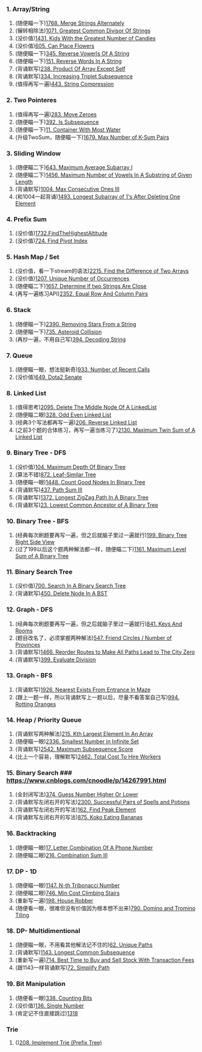 ### 1. Array/String

1.  (随便瞄一下)[1768. Merge Strings Alternately](https://github.com/yuchenwang2011/Java-Practice/blob/master/1500-1800/1768.MergeStringsAlternately)
2.  (辗转相除法)[1071. Greatest Common Divisor Of Strings](https://github.com/yuchenwang2011/Java-Practice/blob/master/901-1200/1001-1050/1071.GreatestCommonDivisorOfStrings)
3.  (没价值)[1431. Kids With the Greatest Number of Candies](https://github.com/yuchenwang2011/Java-Practice/blob/master/1200-1500/1400-1450/1431.KidsWithTheGreatestNumberOfCandies)
4.   (没价值)[605. Can Place Flowers](https://github.com/yuchenwang2011/Java-Practice/blob/master/601-900/601-650/605.CanPlaceFlowers)
5.   (随便瞄一下)[345. Reverse Vowerls Of A String](https://github.com/yuchenwang2011/Java-Practice/blob/master/301-600/301-350/345.ReverseVowelsOfAString.java)
6.   (随便瞄一下)[151. Reverse Words In A String](https://github.com/yuchenwang2011/Java-Practice/blob/master/1-300/151-200/151.ReverseWordsInAString.java)
7.   (背诵默写)[238. Product Of Array Except Self](https://github.com/yuchenwang2011/Java-Practice/blob/master/1-300/201-250/238.ProductOfArrayExceptSelf.java)
8.   (背诵默写)[334. Increasing Triplet Subsequence](https://github.com/yuchenwang2011/Java-Practice/blob/master/301-600/301-350/334.IncreasingTripletSubsequence.java)
9.   (值得再写一遍)[443. String Compression](https://github.com/yuchenwang2011/Java-Practice/blob/master/301-600/401-450/443.StringCompression)

### 2. Two Pointeres
1.  (值得再写一遍)[283. Move Zeroes](https://github.com/yuchenwang2011/Java-Practice/blob/master/1-300/251-300/283.MoveZeroes.java)
2.  (随便瞄一下)[392. Is Subsequence](https://github.com/yuchenwang2011/Java-Practice/blob/master/301-600/351-400/392.IsSubsequence)
3.  (随便瞄一下)[11. Container With Most Water](https://github.com/yuchenwang2011/Java-Practice/blob/master/1-300/1-50/11.ContainerWIthMostWater.java)
4.  (升级TwoSum，随便瞄一下)[1679. Max Number of K-Sum Pairs](https://github.com/yuchenwang2011/Java-Practice/blob/master/1500-1800/1650-1700/1679.MaxNumberOfK-SumPairs)

### 3. Sliding Window
1.  (随便瞄二下)[643. Maximum Average Subarray I](https://github.com/yuchenwang2011/Java-Practice/blob/master/601-900/601-650/643.MaximumAverageSubarrayI)
2.  (随便瞄二下)[1456. Maximum Number of Vowels In A Substring of Given Length](https://github.com/yuchenwang2011/Java-Practice/blob/master/1200-1500/1450-1500/1456.MaximumNumberOfVowelsInASubstringOfGivenLength)
3.  (背诵默写)[1004. Max Consecutive Ones III](https://github.com/yuchenwang2011/Java-Practice/blob/master/901-1200/1001-1050/1004.MaxConsecutiveOnesIII)
4.  (和1004一起背诵)[1493. Longest Subarray of 1's After Deleting One Element](https://github.com/yuchenwang2011/Java-Practice/blob/master/1200-1500/1450-1500/1493.LongestSubarrayof1sAfterDeletingOneElement)

### 4. Prefix Sum
1.  (没价值)[1732.FindTheHighestAltitude](https://github.com/yuchenwang2011/Java-Practice/blob/master/1500-1800/1700-1750/1732.FindTheHighestAltitude)
2.  (没价值)[724. Find Pivot Index](https://github.com/yuchenwang2011/Java-Practice/blob/master/601-900/700-750/724.FindPivotIndex)

### 5. Hash Map / Set
1.  (没价值，看一下stream的语法)[2215. Find the Difference of Two Arrays](https://github.com/yuchenwang2011/Java-Practice/blob/master/2100-2400/2200-2250/2215.FindTheDifferenceOfTwoArrays)
2.  (没价值)[1207. Unique Number of Occurrences](https://github.com/yuchenwang2011/Java-Practice/blob/master/1200-1500/1200-1250/1207.UniqueNumberOfOccurrences)
3.  (随便瞄二下)[1657. Determine If two Strings Are Close](https://github.com/yuchenwang2011/Java-Practice/blob/master/1500-1800/1650-1700/1657.DetermineIfTwoStringsAreClose)
4.  (再写一遍练习API)[2352. Equal Row And Column Pairs](https://github.com/yuchenwang2011/Java-Practice/blob/master/2100-2400/2350-2400/2352.EqualRowAndColumnPairs)

### 6. Stack
1.  (随便瞄一下)[2390. Removing Stars From a String](https://github.com/yuchenwang2011/Java-Practice/blob/master/2100-2400/2350-2400/2390.RemovingStarsFromAString)
2.  (随便瞄一下)[735. Asteroid Collision](https://github.com/yuchenwang2011/Java-Practice/blob/master/601-900/700-750/735.AsteroidCollision)
3.  (再抄一遍，不用自己写)[394. Decoding String](https://github.com/yuchenwang2011/Java-Practice/blob/master/301-600/351-400/394.DecodingString)

### 7. Queue
1.  (随便瞄一眼，想法挺新奇)[933. Number of Recent Calls](https://github.com/yuchenwang2011/Java-Practice/blob/master/901-1200/901-950/933.NumberOfRecentCalls)
2.  (没价值)[649. Dota2 Senate](https://github.com/yuchenwang2011/Java-Practice/blob/master/601-900/601-650/649.Dota2Senate)

### 8. Linked List
1.  (值得思考)[2095. Delete The Middle Node Of A LinkedList](https://github.com/yuchenwang2011/Java-Practice/blob/master/1800-2100/2050-2100/2095.DeleteTheMiddleNodeOfALinkedList)
2.  (随便瞄二眼)[328. Odd Even Linked List](https://github.com/yuchenwang2011/Java-Practice/blob/master/301-600/301-350/328.OddEvenLInkedList.java)
3.  (经典3个写法都再写一遍)[206. Reverse Linked List](https://github.com/yuchenwang2011/Java-Practice/blob/master/1-300/201-250/206.ReverseLinkedList.java)
4.  (之前3个题的合体练习，再写一遍当练习了)[2130. Maximum Twin Sum of A Linked List](https://github.com/yuchenwang2011/Java-Practice/blob/master/2100-2400/2100-2150/2130.MaximumTwinSumOfALinkedList)

### 9. Binary Tree - DFS
1.  (没价值)[104. Maximum Depth Of Binary Tree](https://github.com/yuchenwang2011/Java-Practice/blob/master/1-300/101-150/104.MaximumDepthOfBinaryTree.java)
2.  (算法不错)[872. Leaf-Similar Tree](https://github.com/yuchenwang2011/Java-Practice/blob/master/601-900/850-900/872.Leaf-SimilarTrees)
3.  (随便瞄一眼)[1448. Count Good Nodes In Binary Tree](https://github.com/yuchenwang2011/Java-Practice/blob/master/1200-1500/1400-1450/1448.CountGoodNodesInBinaryTree)
4.  (背诵默写)[437. Path Sum III](https://github.com/yuchenwang2011/Java-Practice/blob/master/301-600/401-450/437.PathSumIII)
5.  (背诵默写)[1372. Longest ZigZag Path In A Binary Tree](https://github.com/yuchenwang2011/Java-Practice/blob/master/1200-1500/1350-1400/1372.LongestZigZagPathInABinaryTree)
6.  (背诵默写)[23. Lowest Common Ancestor of A Binary Tree](https://github.com/yuchenwang2011/Java-Practice/blob/master/1-300/201-250/236.LowestCommonAncestorOfABinaryTree.java)

### 10. Binary Tree - BFS
1.  (经典每次刷题要再写一遍，但之后就脑子里过一遍就行)[199. Binary Tree Right Side View](https://github.com/yuchenwang2011/Java-Practice/blob/master/1-300/151-200/199.BinaryTreeRightSideView.java)
2.  (过了199以后这个题两种解法都一样，随便瞄二下)[1161. Maximum Level Sum of A Binary Tree](https://github.com/yuchenwang2011/Java-Practice/blob/master/901-1200/1150-1200/1161.MaximumLevelSumOfABinaryTree.java)

### 11. Binary Search Tree
1.  (没价值)[700. Search In A Binary Search Tree](https://github.com/yuchenwang2011/Java-Practice/blob/master/601-900/700-750/700.SearchInABinarySearchTree)
2.  (背诵默写)[450. Delete Node In A BST](https://github.com/yuchenwang2011/Java-Practice/blob/master/301-600/401-450/450.DeleteNodeInABST.java)

### 12. Graph - DFS
1.  (经典每次刷题要再写一遍，但之后就脑子里过一遍就行)[841. Keys And Rooms](https://github.com/yuchenwang2011/Java-Practice/blob/master/601-900/800-850/841.KeysAndRooms)
2.  (题目改名了，必须掌握两种解法)[547. Friend Circles / Number of Provinces](https://github.com/yuchenwang2011/Java-Practice/blob/master/301-600/501-550/547.FriendCircles.java)
3.  (背诵默写)[1466. Reorder Routes to Make All Paths Lead to The City Zero](https://github.com/yuchenwang2011/Java-Practice/blob/master/1200-1500/1450-1500/1466.ReorderRoutesToMakeAllPathsLeadToTheCityZero)
4.  (背诵默写)[399. Evaluate Division](https://github.com/yuchenwang2011/Java-Practice/blob/master/301-600/351-400/399.EvaluateDivision.java)

### 13. Graph - BFS
1.  (背诵默写)[1926. Nearest Exists From Entrance In Maze](https://github.com/yuchenwang2011/Java-Practice/blob/master/1800-2100/1900-1950/1926.NearestExistFromEntranceInMaze)
2.  (跟上一题一样，所以背诵默写上一题以后，尽量不看答案自己写)[994. Rotting Oranges](https://github.com/yuchenwang2011/Java-Practice/blob/master/901-1200/950-1000/994.RottingOranges.java)

### 14. Heap / Priority Queue
1.  (背诵默写两种解法)[215. Kth Largest Element In An Array](https://github.com/yuchenwang2011/Java-Practice/blob/master/1-300/201-250/215.KthLargestElementInAnArray.java)
2.  (随便瞄一眼)[2336. Smallest Number in Infinite Set](https://github.com/yuchenwang2011/Java-Practice/blob/master/2100-2400/2300-2350/2336.SmallestNumberInInfiniteSet)
3.  (背诵默写)[2542. Maximum Subsequence Score](https://github.com/yuchenwang2011/Java-Practice/blob/master/2400-2700/2500-2550/2542.MaximumSubsequenceScore)
4.  (比上一个容易，理解默写)[2462. Total Cost To Hire Workers](https://github.com/yuchenwang2011/Java-Practice/blob/master/2400-2700/2400-2450/2462.TotalCostToHireKWorkers)

### 15. Binary Search ### https://www.cnblogs.com/cnoodle/p/14267991.html
1. (全封闭写法)[374. Guess Number Higher Or Lower](https://github.com/yuchenwang2011/Java-Practice/blob/master/301-600/351-400/374.GuessNumberHigherOrLower)
2. (背诵默写左闭右开的写法)[2300. Successful Pairs of Spells and Potions](https://github.com/yuchenwang2011/Java-Practice/blob/master/2100-2400/2300-2350/2300.SuccessfulPairsOfSpellsAndPotions)
3. (背诵默写左闭右开的写法)[162. Find Peak Element](https://github.com/yuchenwang2011/Java-Practice/blob/master/1-300/151-200/162.FindPeakElement.java)
4. (背诵默写左闭右开的写法)[875. Koko Eating Bananas](https://github.com/yuchenwang2011/Java-Practice/blob/master/601-900/850-900/875.KokoEatingBananas)

### 16. Backtracking ###
1. (随便瞄一眼)[17. Letter Combination Of A Phone Number](https://github.com/yuchenwang2011/Java-Practice/blob/master/1-300/1-50/17.LetterCombinationsOfAPhoneNumber.java)
2. (随便瞄二眼)[216. Combination Sum III](https://github.com/yuchenwang2011/Java-Practice/blob/master/1-300/201-250/216.CombinationSumIII.java)

### 17. DP - 1D ###
1. (随便瞄一眼)[1147. N-th Tribonacci Number](https://github.com/yuchenwang2011/Java-Practice/blob/master/901-1200/1100-1150/1137.N-thTribonacciNumber)
2. (随便瞄二眼)[746. Min Cost Climbing Stairs](https://github.com/yuchenwang2011/Java-Practice/blob/master/601-900/700-750/746.MinCostClimbingStairs)
3. (重新写一遍)[198. House Robber](https://github.com/yuchenwang2011/Java-Practice/blob/master/1-300/151-200/198.HouseRobber.java)
4. (随便看一眼，很难但没有价值因为根本想不出来)[790. Domino and Tromino Tiling](https://github.com/yuchenwang2011/Java-Practice/blob/master/601-900/751-800/790.DominoAndTrominoTiling)

### 18. DP- Multidimentional ###
1. (随便瞄一眼，不用看其他解法记不住的)[62. Unique Paths](https://github.com/yuchenwang2011/Java-Practice/blob/master/1-300/51-100/62.UniquePaths.java)
2. (背诵默写)[1143. Longest Common Subsequence](https://github.com/yuchenwang2011/Java-Practice/blob/master/901-1200/1100-1150/1143.LongestCommonSubsequence)
3. (重新写一遍)[714. Best Time to Buy and Sell Stock With Transaction Fees](https://github.com/yuchenwang2011/Java-Practice/blob/master/601-900/700-750/714.BestTimeToBuyAndSellStockWithTransactionFee)
4. (跟1143一样背诵默写)[72. Simplify Path](https://github.com/yuchenwang2011/Java-Practice/blob/master/1-300/51-100/71.SimplifyPath.java)

### 19. Bit Manipulation ###
1. (随便看一眼)[338. Counting Bits](https://github.com/yuchenwang2011/Java-Practice/blob/master/301-600/301-350/338.CountingBits.java)
2. (没价值)[136. Single Number](https://github.com/yuchenwang2011/Java-Practice/blob/master/1-300/101-150/136.SingleNumber.java)
3. (肯定记不住直接跳过)[1318]()

### Trie ###
1. ()[208. Implement Trie (Prefix Tree)](https://github.com/yuchenwang2011/Java-Practice/blob/master/1-300/201-250/208.ImplementTrie(Prefix%20Tree).java)
